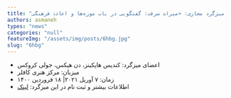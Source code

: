 ```yaml
--- 
title: "برگزاری میزگرد مجازی: «میراث سرقت: گفتگویی در باب موزه‌ها و اعادۀ فرهنگی»" 
authors: asmaneh 
types: "news" 
categories: "null" 
featureImg: "/assets/img/posts/6hbg.jpg" 
slug: "6hbg" 
--- 
```

-  اعضای میزگرد: کندیس هاپکینز، دن هیکس، جولی کروکس
- میزبان: مرکز هنری کافلر
- زمان: ۷ آوریل ۲۰۲۱| ۱۸ فروردین ۱۴۰۰
- اطلاعات بیشتر و ثبت نام در این میزگرد:
[لینک](https://kofflerarts.org/Events/Gallery-Conversations/Heritage-of-Theft-On-Museums-and-Cultural-Restitut)
